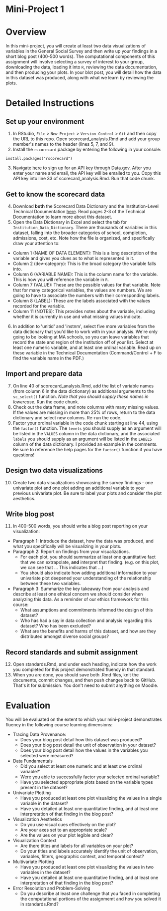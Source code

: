 # Mini-Project 1

# Overview

In this mini-project, you will create at least two data visualizations of variables in the General Social Survey and then write up your findings in a short blog post (400-500 words). The computational components of this assignment will involve selecting a survey of interest to your group, downloading the data, loading it into `R`, reviewing the data documentation, and then producing your plots. In your blot post, you will detail how the data in this dataset was produced, along with what we learn by reviewing the plots. 

# Detailed Instructions

## Set up your environment

1. In RStudio, `File` > `New Project` > `Version Control` > `Git` and then copy the URL to this repo. Open scorecard_analysis.Rmd and add your group member's names to the header (lines 5, 7, and 9). 
2. Install the `rscorecard` package by entering the following in your console: 

`install.packages("rscorecard")`

3. Navigate [here](https://api.data.gov/signup/) to sign up for an API key through Data.gov. After you enter your name and email, the API key will be emailed to you. Copy this API key into line 33 of scorecard_analysis.Rmd. Run that code chunk. 

## Get to know the scorecard data

4. Download **both** the Scorecard Data Dictionary and the Institution-Level Technical Documentation [here](https://collegescorecard.ed.gov/data/documentation/). Read pages 2-3 of the Technical Documentation to learn more about this dataset. 
5. Open the Data Dictionary in Excel and select the tab for `Institution_Data_Dictionary`. There are thousands of variables in this dataset, falling into the broader categories of school, completion, admissions, cost, etc. Note how the file is organized, and specifically draw your attention to:
  * Column 1 (NAME OF DATA ELEMENT): This is a long description of the variable and gives you clues as to what is represented in it. 
  * Column 2 (dev-category): This is the broad category the variable falls into.
  * Column 6 (VARIABLE NAME): This is the column name for the variable. This is how you will reference the variable in `R`. 
  * Column 7 (VALUE): These are the possible values for that variable. Note that for many categorical variables, the values are numbers. We are going to have to associate the numbers with their corresponding labels. 
  * Column 8 (LABEL): These are the labels associated with the values recorded for the variable. 
  * Column 11 (NOTES): This provides notes about the variable, including whether it is currently in use and what missing values indicate. 

6. In addition to 'unitid' and 'instnm', select five more variables from the data dictionary that you'd like to work with in your analysis. We're only going to be looking at MA schools, so you can leave variables that record the state and region of the institution off of your list. Select at least one numeric variable, and at least one ordinal variable. Read up on these variable in the Technical Documentation (Command/Control + F to find the variable name in the PDF.)

## Import and prepare data

7. On line 40 of scorecard_analysis.Rmd, add the list of variable names (from column 6 in the data dictionary) as additional arguments to the `sc_select()` function. *Note that you should supply these names in lowercase.* Run the code chunk. 
8. Check out the data frame, and note columns with many missing values. If the values are missing in more than 25% of rows, return to the data dictionary and select new columns. Re-run the code. 
9. Factor your ordinal variable in the code chunk starting at line 44, using the `factor()` function. The `levels` you should supply as an argument will be listed in the `VALUES` column in the data dictionary, and the associated `labels` you should supply as an argument will be listed in the `LABELS` column of the data dictionary. I provided an example in the comments. Be sure to reference the help pages for the `factor()` function if you have questions!

## Design two data visualizations

10. Create two data visualizations showcasing the survey findings - one univariate plot and one plot adding an additional variable to your previous univariate plot. Be sure to label your plots and consider the plot aesthetics.

## Write blog post

11. In 400-500 words, you should write a blog post reporting on your visualization:
  * Paragraph 1: Introduce the dataset, how the data was produced, and what you specifically will be visualizing in your plots. 
  * Paragraph 2: Report on findings from your visualizations.
    * For each plot, you should summarize at least one quantitative fact that we can extrapolate, **and** interpret that finding. (e.g. on this plot, we can see that ... This indicates that ...)
    * You should also indicate how adding additional information to your univariate plot deepened your understanding of the relationship between these two variables. 
  * Paragraph 3: Summarize the key takeaway from your analysis and describe at least one ethical concern we should consider when analyzing this data. As a reminder of our ethics framework for this course:
    * What assumptions and commitments informed the design of this dataset?
    * Who has had a say in data collection and analysis regarding this dataset? Who has been excluded?
    * What are the benefits and harms of this dataset, and how are they distributed amongst diverse social groups?
    
## Record standards and submit assignment

12. Open standards.Rmd, and under each heading, indicate how the work you completed for this project demonstrated fluency in that standard. 
13. When you are done, you should save both .Rmd files, knit the documents, commit changes, and then push changes back to GitHub. That's it for submission. You don't need to submit anything on Moodle. 

# Evaluation 

You will be evaluated on the extent to which your mini-project demonstrates fluency in the following course learning dimensions:

* Tracing Data Provenance: 
  * Does your blog post detail how this dataset was produced?
  * Does your blog post detail the unit of observation in your dataset?
  * Does your blog post detail how the values in the variables you selected were measured?
* Data Fundamentals
  * Did you select at least one numeric and at least one ordinal variable?'
  * Were you able to successfully factor your selected ordinal variable?
  * Have you selected appropriate plots based on the variable types present in the dataset?
* Univariate Plotting
  * Have you produced at least one plot visualizing the values in a single variable in the dataset?
  * Have you detailed at least one quantitative finding, and at least one interpretation of that finding in the blog post?
* Visualization Aesthetics
  * Do you use visual cues effectively on the plot?
  * Are your axes set to an appropriate scale?
  * Are the values on your plot legible and clear?
* Visualization Context
  * Are there titles and labels for all variables on your plot?
  * Do your titles and labels accurately identify the unit of observation, variables, filters, geographic context, and temporal context?
* Multivariate Plotting
  * Have you produced at least one plot visualizing the values in two variables in the dataset?
  * Have you detailed at least one quantitative finding, and at least one interpretation of that finding in the blog post?
* Error Resolution and Problem-Solving
  * Do you describe at least one challenge that you faced in completing the computational portions of the assignmemt and how you solved it in standards.Rmd?
  

